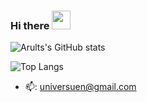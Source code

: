 ### Hi there <img src="https://raw.githubusercontent.com/MartinHeinz/MartinHeinz/master/wave.gif" width="30px">

![Arults's GitHub stats](https://github-readme-stats.vercel.app/api?username=universuen&show_icons=true)

![Top Langs](https://github-readme-stats.vercel.app/api/top-langs/?username=universuen&card_width=445&layout=compact)

- 📫: universuen@gmail.com
